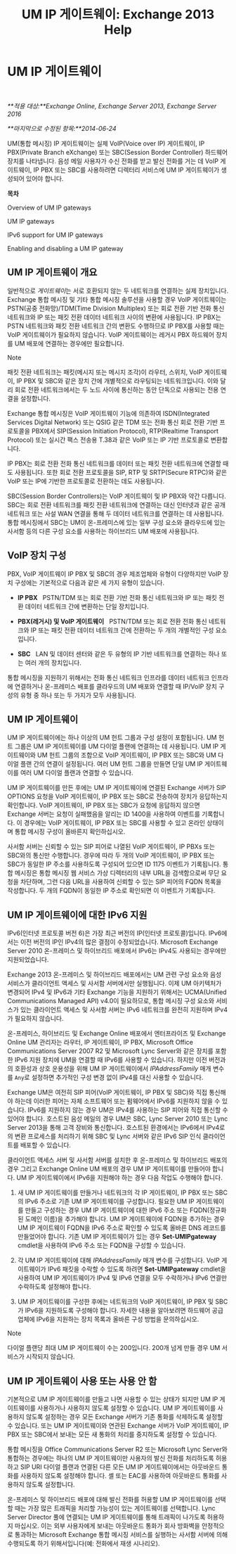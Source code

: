 ﻿---
title: 'UM IP 게이트웨이: Exchange 2013 Help'
TOCTitle: UM IP 게이트웨이
ms:assetid: 991d77e0-3995-44ab-bedf-52ff7a0301ab
ms:mtpsurl: https://technet.microsoft.com/ko-kr/library/Bb123890(v=EXCHG.150)
ms:contentKeyID: 50483730
ms.date: 05/22/2018
mtps_version: v=EXCHG.150
ms.translationtype: MT
---

# UM IP 게이트웨이

 

_**적용 대상:**Exchange Online, Exchange Server 2013, Exchange Server 2016_

_**마지막으로 수정된 항목:**2014-06-24_

UM(통합 메시징) IP 게이트웨이는 실제 VoIP(Voice over IP) 게이트웨이, IP PBX(Private Branch eXchange) 또는 SBC(Session Border Controller) 하드웨어 장치를 나타냅니다. 음성 메일 사용자가 수신 전화를 받고 발신 전화를 거는 데 VoIP 게이트웨이, IP PBX 또는 SBC를 사용하려면 디렉터리 서비스에 UM IP 게이트웨이가 생성되어 있어야 합니다.

**목차**

Overview of UM IP gateways

UM IP gateways

IPv6 support for UM IP gateways

Enabling and disabling a UM IP gateway

## UM IP 게이트웨이 개요

일반적으로 *게이트웨이*는 서로 호환되지 않는 두 네트워크를 연결하는 실제 장치입니다. Exchange 통합 메시징 및 기타 통합 메시징 솔루션을 사용할 경우 VoIP 게이트웨이는 PSTN(공중 전화망)/TDM(Time Division Multiplex) 또는 회로 전환 기반 전화 통신 네트워크와 IP 또는 패킷 전환 데이터 네트워크 사이의 변환에 사용됩니다. IP PBX는 PSTN 네트워크와 패킷 전환 네트워크 간의 변환도 수행하므로 IP PBX를 사용할 때는 VoIP 게이트웨이가 필요하지 않습니다. VoIP 게이트웨이는 레거시 PBX 하드웨어 장치를 UM 배포에 연결하는 경우에만 필요합니다.


> [!NOTE]
> 패킷 전환 네트워크는 패킷(메시지 또는 메시지 조각)이 라우터, 스위치, VoIP 게이트웨이, IP PBX 및 SBC와 같은 장치 간에 개별적으로 라우팅되는 네트워크입니다. 이와 달리 회로 전환 네트워크에서는 두 노드 사이에 통신하는 동안 단독으로 사용되는 전용 연결을 설정합니다.



Exchange 통합 메시징은 VoIP 게이트웨이 기능에 의존하여 ISDN(Integrated Services Digital Network) 또는 QSIG 같은 TDM 또는 전화 통신 회로 전환 기반 프로토콜을 PBX에서 SIP(Session Initiation Protocol), RTP(Realtime Transport Protocol) 또는 실시간 팩스 전송용 T.38과 같은 VoIP 또는 IP 기반 프로토콜로 변환합니다.

IP PBX는 회로 전환 전화 통신 네트워크를 데이터 또는 패킷 전환 네트워크에 연결할 때도 사용됩니다. 또한 회로 전환 프로토콜을 SIP, RTP 및 SRTP(Secure RTPC)와 같은 VoIP 또는 IP에 기반한 프로토콜로 전환하는 데도 사용됩니다.

SBC(Session Border Controllers)는 VoIP 게이트웨이 및 IP PBX와 약간 다릅니다. SBC는 회로 전환 네트워크를 패킷 전환 네트워크에 연결하는 대신 인터넷과 같은 공개 네트워크 또는 사설 WAN 연결을 통해 두 데이터 네트워크를 연결하는 데 사용됩니다. 통합 메시징에서 SBC는 UM이 온-프레미스에 있는 일부 구성 요소와 클라우드에 있는 사서함 등의 다른 구성 요소를 사용하는 하이브리드 UM 배포에 사용됩니다.

## VoIP 장치 구성

PBX, VoIP 게이트웨이 IP PBX 및 SBC의 경우 제조업체와 유형이 다양하지만 VoIP 장치 구성에는 기본적으로 다음과 같은 세 가지 유형이 있습니다.

  - **IP PBX**   PSTN/TDM 또는 회로 전환 기반 전화 통신 네트워크와 IP 또는 패킷 전환 데이터 네트워크 간에 변환하는 단일 장치입니다.

  - **PBX(레거시) 및 VoIP 게이트웨이**   PSTN/TDM 또는 회로 전환 전화 통신 네트워크와 IP 또는 패킷 전환 데이터 네트워크 간에 전환하는 두 개의 개별적인 구성 요소입니다.

  - **SBC**   LAN 및 데이터 센터와 같은 두 유형의 IP 기반 네트워크를 연결하는 하나 또는 여러 개의 장치입니다.

통합 메시징을 지원하기 위해서는 전화 통신 네트워크 인프라를 데이터 네트워크 인프라에 연결하거나 온-프레미스 배포를 클라우드의 UM 배포와 연결할 때 IP/VoIP 장치 구성의 유형 중 하나 또는 두 가지가 모두 사용됩니다.

## UM IP 게이트웨이

UM IP 게이트웨이에는 하나 이상의 UM 헌트 그룹과 구성 설정이 포함됩니다. UM 헌트 그룹은 UM IP 게이트웨이를 UM 다이얼 플랜에 연결하는 데 사용됩니다. UM IP 게이트웨이와 UM 헌트 그룹의 조합으로 VoIP 게이트웨이, IP PBX 또는 SBC와 UM 다이얼 플랜 간의 연결이 설정됩니다. 여러 UM 헌트 그룹을 만들면 단일 UM IP 게이트웨이를 여러 UM 다이얼 플랜과 연결할 수 있습니다.

UM IP 게이트웨이를 만든 후에는 UM IP 게이트웨이에 연결된 Exchange 서버가 SIP OPTIONS 요청을 VoIP 게이트웨이, IP PBX 또는 SBC로 전송하여 장치가 응답하는지 확인합니다. VoIP 게이트웨이, IP PBX 또는 SBC가 요청에 응답하지 않으면 Exchange 서버는 요청이 실패했음을 알리는 ID 1400을 사용하여 이벤트를 기록합니다. 이 경우에는 VoIP 게이트웨이, IP PBX 또는 SBC를 사용할 수 있고 온라인 상태이며 통합 메시징 구성이 올바른지 확인하십시오.

사서함 서버는 신뢰할 수 있는 SIP 피어로 나열된 VoIP 게이트웨이, IP PBXs 또는 SBC와의 통신만 수행합니다. 경우에 따라 두 개의 VoIP 게이트웨이, IP PBX 또는 SBC가 동일한 IP 주소를 사용하도록 구성되어 있으면 ID 1175 이벤트가 기록됩니다. 통합 메시징은 통합 메시징 웹 서비스 가상 디렉터리의 내부 URL을 검색함으로써 무단 요청을 차단하며, 그런 다음 URL을 사용하여 신뢰할 수 있는 SIP 피어의 FQDN 목록을 작성합니다. 두 개의 FQDN이 동일한 IP 주소로 확인되면 이 이벤트가 기록됩니다.

## UM IP 게이트웨이에 대한 IPv6 지원

IPv6(인터넷 프로토콜 버전 6)은 가장 최근 버전의 IP(인터넷 프로토콜)입니다. IPv6에서는 이전 버전의 IP인 IPv4의 많은 결점이 수정되었습니다. Microsoft Exchange Server 2010 온-프레미스 및 하이브리드 배포에서 IPv6는 IPv4도 사용되는 경우에만 지원되었습니다.

Exchange 2013 온-프레미스 및 하이브리드 배포에서는 UM 관련 구성 요소와 음성 서비스가 클라이언트 액세스 및 사서함 서버에서만 실행됩니다. 이제 UM 아키텍처가 변경되어 IPv4 및 IPv6과 기타 Exchange 기능을 지원하기 위해서는 UCMA(Unified Communications Managed API) v4.0이 필요하므로, 통합 메시징 구성 요소와 서비스가 있는 클라이언트 액세스 및 사서함 서버는 IPv6 네트워크를 완전히 지원하며 IPv4가 필요하지 않습니다.

온-프레미스, 하이브리드 및 Exchange Online 배포에서 엔터프라이즈 및 Exchange Online UM 관리자는 라우터, IP 게이트웨이, IP PBX, Microsoft Office Communications Server 2007 R2 및 Microsoft Lync Server와 같은 장치를 포함한 IPv6 지원 장치에 UM을 연결할 때 IPv6를 사용할 수 있습니다. 하지만 이전 버전과의 호환성과 상호 운용성을 위해 UM IP 게이트웨이에서 *IPAddressFamily* 매개 변수를 `Any`로 설정하면 추가적인 구성 변경 없이 IPv4를 대신 사용할 수 있습니다.

Exchange UM은 여전히 SIP 피어(VoIP 게이트웨이, IP PBX 및 SBC)와 직접 통신해야 하는데 이러한 피어는 자체 소프트웨어 또는 펌웨어에서 IPv6를 지원하지 않을 수 있습니다. IPv6를 지원하지 않는 경우 UM은 IPv4를 사용하는 SIP 피어와 직접 통신할 수 있어야 합니다. 호스트된 음성 메일의 경우 UM은 SBC, Lync Server 2010 또는 Lync Server 2013을 통해 고객 장비와 통신합니다. 호스트된 환경에서는 IPv6에서 IPv4로의 변환 프로세스를 처리하기 위해 SBC 및 Lync 서버와 같은 IPv6 SIP 인식 클라이언트를 배포할 수 있습니다.

클라이언트 액세스 서버 및 사서함 서버를 설치한 후 온-프레미스 및 하이브리드 배포의 경우 그리고 Exchange Online UM 배포의 경우 UM IP 게이트웨이를 만들어야 합니다. UM IP 게이트웨이에서 IPv6을 지원해야 하는 경우 다음 작업도 수행해야 합니다.

1.  새 UM IP 게이트웨이를 만들거나 네트워크의 각 IP 게이트웨이, IP PBX 또는 SBC의 IPv6 주소로 기존 UM IP 게이트웨이를 구성합니다. 필요한 UM IP 게이트웨이를 만들고 구성하는 경우 UM IP 게이트웨이에 대한 IPv6 주소 또는 FQDN(정규화된 도메인 이름)을 추가해야 합니다. UM IP 게이트웨이에 FQDN을 추가하는 경우 UM IP 게이트웨이 FQDN을 IPv6 주소로 확인할 수 있도록 올바른 DNS 레코드를 만들었어야 합니다. 기존 UM IP 게이트웨이가 있는 경우 **Set-UMIPgateway** cmdlet을 사용하여 IPv6 주소 또는 FQDN을 구성할 수 있습니다.

2.  각 UM IP 게이트웨이에 대해 *IPAddressFamily* 매개 변수를 구성합니다. VoIP 게이트웨이가 IPv6 패킷을 수락할 수 있도록 하려면 **Set-UMIPgateway** cmdlet을 사용하여 UM IP 게이트웨이가 IPv4 및 IPv6 연결을 모두 수락하거나 IPv6 연결만 수락하도록 설정해야 합니다.

3.  UM IP 게이트웨이를 구성한 후에는 네트워크의 VoIP 게이트웨이, IP PBX 및 SBC가 IPv6을 지원하도록 구성해야 합니다. 자세한 내용을 알아보려면 하드웨어 공급업체에 IPv6을 지원하는 장치 목록과 올바른 구성 방법을 문의하십시오.


> [!NOTE]
> 다이얼 플랜당 최대 UM IP 게이트웨이 수는 200입니다. 200개 넘게 만들 경우 UM 서비스가 시작되지 않습니다.



## UM IP 게이트웨이 사용 또는 사용 안 함

기본적으로 UM IP 게이트웨이를 만들고 나면 사용할 수 있는 상태가 되지만 UM IP 게이트웨이를 사용하거나 사용하지 않도록 설정할 수 있습니다. UM IP 게이트웨이를 사용하지 않도록 설정하는 경우 모든 Exchange 서버가 기존 통화를 삭제하도록 설정할 수 있습니다. 또는 UM IP 게이트웨이와 연관된 Exchange 서버가 VoIP 게이트웨이, IP PBX 또는 SBC에서 보내는 모든 새 통화의 처리를 중지하도록 설정할 수 있습니다.

통합 메시징을 Office Communications Server R2 또는 Microsoft Lync Server와 통합하는 경우에는 하나의 UM IP 게이트웨이만 사용자의 발신 전화를 처리하도록 허용하고 SIP URI 다이얼 플랜과 연결된 다른 모든 UM IP 게이트웨이에서는 아웃바운드 통화를 사용하지 않도록 설정해야 합니다. 셸 또는 EAC를 사용하여 아웃바운드 통화를 사용하지 않도록 설정합니다.

온-프레미스 및 하이브리드 배포에 대해 발신 전화를 허용할 UM IP 게이트웨이를 선택할 때는 가장 많은 트래픽을 처리할 가능성이 있는 게이트웨이를 선택합니다. Lync Server Director 풀에 연결되는 UM IP 게이트웨이를 통해 트래픽이 나가도록 허용하지 마십시오. 이는 외부 사용자에게 보내는 아웃바운드 통화가 회사 방화벽을 안정적으로 통과하는 Microsoft Exchange 통합 메시징 서비스를 실행하는 사서함 서버에 의해 수행되도록 하기 위해서입니다(예: 전화에서 재생 시나리오).

